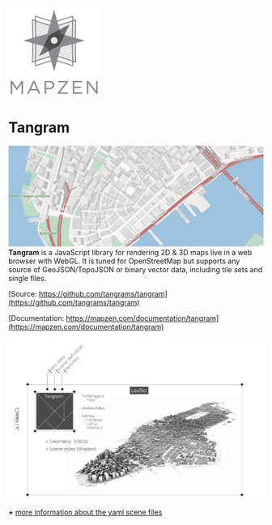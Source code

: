 ![](imgs/logo.png)



# Tangram


![](imgs/tangram-js.png)
**Tangram** is a JavaScript library for rendering 2D & 3D maps live in a web browser with WebGL. It is tuned for OpenStreetMap but supports any source of GeoJSON/TopoJSON or binary vector data, including tile sets and single files.

[Source: https://github.com/tangrams/tangram](https://github.com/tangrams/tangram)

[Documentation: https://mapzen.com/documentation/tangram](https://mapzen.com/documentation/tangram)




![](imgs/tangram.png)

**+** [more information about the yaml scene files](https://mapzen.com/documentation/tangram/Scene-file/)